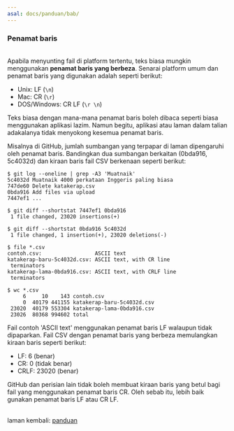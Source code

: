 ```yaml
---
asal: docs/panduan/bab/
---
```


### Penamat baris

&nbsp;  
Apabila menyunting fail di platform tertentu, teks biasa
mungkin menggunakan **penamat baris yang berbeza**. Senarai
platform umum dan penamat baris yang digunakan adalah
seperti berikut:

- Unix: LF (`\n`)
- Mac: CR (`\r`)
- DOS/Windows: CR LF (`\r \n`)

Teks biasa dengan mana-mana penamat baris boleh dibaca
seperti biasa menggunakan aplikasi lazim. Namun begitu,
aplikasi atau laman dalam talian adakalanya tidak menyokong
kesemua penamat baris.

Misalnya di GitHub, jumlah sumbangan yang terpapar di laman
dipengaruhi oleh penamat baris. Bandingkan dua sumbangan
berkaitan (0bda916, 5c4032d) dan kiraan baris fail CSV
berkenaan seperti berikut:

    $ git log --oneline | grep -A3 'Muatnaik'
    5c4032d Muatnaik 4000 perkataan Inggeris paling biasa
    747de60 Delete katakerap.csv
    0bda916 Add files via upload
    7447ef1 ...

    $ git diff --shortstat 7447ef1 0bda916
     1 file changed, 23020 insertions(+)

    $ git diff --shortstat 0bda916 5c4032d
     1 file changed, 1 insertion(+), 23020 deletions(-)

    $ file *.csv
    contoh.csv:                 ASCII text
    katakerap-baru-5c4032d.csv: ASCII text, with CR line
     terminators
    katakerap-lama-0bda916.csv: ASCII text, with CRLF line
     terminators

    $ wc *.csv
         6     10    143 contoh.csv
         0  40179 441155 katakerap-baru-5c4032d.csv
     23020  40179 553304 katakerap-lama-0bda916.csv
     23026  80368 994602 total

Fail contoh 'ASCII text' menggunakan penamat baris LF
walaupun tidak dipaparkan. Fail CSV dengan penamat baris
yang berbeza memulangkan kiraan baris seperti berikut:

- LF: 6 (benar)
- CR: 0 (tidak benar)
- CRLF: 23020 (benar)

GitHub dan perisian lain tidak boleh membuat kiraan baris
yang betul bagi fail yang menggunakan penamat baris CR. Oleh
sebab itu, lebih baik gunakan penamat baris LF atau CR LF.

&nbsp;  
laman kembali: [panduan][0]

  [0]: ../index.md
